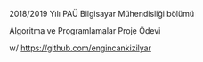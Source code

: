 2018/2019 Yılı PAÜ Bilgisayar Mühendisliği bölümü

Algoritma ve Programlamalar Proje Ödevi

w/ https://github.com/engincankizilyar
